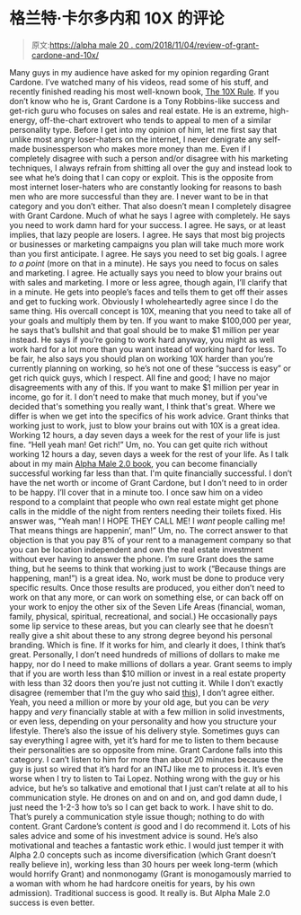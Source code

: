 # 格兰特·卡尔多内和 10X 的评论

> 原文:[https://alpha male 20 . com/2018/11/04/review-of-grant-cardone-and-10x/](https://alphamale20.com/2018/11/04/review-of-grant-cardone-and-10x/)

Many guys in my audience have asked for my opinion regarding Grant Cardone. I’ve watched many of his videos, read some of his stuff, and recently finished reading his most well-known book, [The 10X Rule](https://amzn.to/2qi8l5I). If you don’t know who he is, Grant Cardone is a Tony Robbins-like success and get-rich guru who focuses on sales and real estate. He is an extreme, high-energy, off-the-chart extrovert who tends to appeal to men of a similar personality type.
Before I get into my opinion of him, let me first say that unlike most angry loser-haters on the internet, I never denigrate any self-made businessperson who makes more money than me. Even if I completely disagree with such a person and/or disagree with his marketing techniques, I always refrain from shitting all over the guy and instead look to see what he’s doing that I can copy or exploit.
This is the opposite from most internet loser-haters who are constantly looking for reasons to bash men who are more successful than they are. I never want to be in that category and you don’t either.
That also doesn’t mean I completely disagree with Grant Cardone. Much of what he says I agree with completely. He says you need to work damn hard for your success. I agree. He says, or at least implies, that lazy people are losers. I agree. He says that most big projects or businesses or marketing campaigns you plan will take much more work than you first anticipate. I agree. He says you need to set big goals. I agree *to a point* (more on that in a minute). He says you need to focus on sales and marketing. I agree. He actually says you need to blow your brains out with sales and marketing. I more or less agree, though again, I’ll clarify that in a minute. He gets into people’s faces and tells them to get off their asses and get to fucking work. Obviously I wholeheartedly agree since I do the same thing.
His overcall concept is 10X, meaning that you need to take all of your goals and multiply them by ten. If you want to make $100,000 per year, he says that’s bullshit and that goal should be to make $1 million per year instead. He says if you’re going to work hard anyway, you might as well work hard for a lot more than you want instead of working hard for less.
To be fair, he also says you should plan on working 10X harder than you’re currently planning on working, so he’s not one of these “success is easy” or get rich quick guys, which I respect.
All fine and good; I have no major disagreements with any of this. If you want to make $1 million per year in income, go for it. I don't need to make that much money, but if you've decided that's something you really want, I think that's great.
Where we differ is when we get into the specifics of his work advice. Grant thinks that working just to work, just to blow your brains out with 10X is a great idea. Working 12 hours, a day seven days a week for the rest of your life is just fine. “Hell yeah man! Get rich!”
Um, no. You can get quite rich without working 12 hours a day, seven days a week for the rest of your life. As I talk about in my main [Alpha Male 2.0 book](http://www.alphamalebook.com), you can become financially successful working far less than that. I'm quite financially successful. I don’t have the net worth or income of Grant Cardone, but I don’t need to in order to be happy. I’ll cover that in a minute too.
I once saw him on a video respond to a complaint that people who own real estate might get phone calls in the middle of the night from renters needing their toilets fixed. His answer was, “Yeah man! I HOPE THEY CALL ME! I *want* people calling me! That means things are happenin’, man!”
Um, no. The correct answer to that objection is that you pay 8% of your rent to a management company so that you can be location independent and own the real estate investment without ever having to answer the phone. I’m sure Grant does the same thing, but he seems to think that working just to work (“Because things are happening, man!”) is a great idea.
No, work must be done to produce very specific results. Once those results are produced, you either don’t need to work on that any more, or can work on something else, or can back off on your work to enjoy the other six of the Seven Life Areas (financial, woman, family, physical, spiritual, recreational, and social.) He occasionally pays some lip service to these areas, but you can clearly see that he doesn’t really give a shit about these to any strong degree beyond his personal branding.
Which is fine. If it works for him, and clearly it does, I think that’s great. Personally, I don’t need hundreds of millions of dollars to make me happy, nor do I need to make millions of dollars a year. Grant seems to imply that if you are worth less than $10 million or invest in a real estate property with less than 32 doors then you’re just not cutting it. While I don’t exactly disagree (remember that I’m the guy who said [this](http://blackdragonblog.com/2018/07/05/every-man-should-be-worth-1-million-by-age-50/)), I don’t agree either. Yeah, you need a million or more by your old age, but you can be *very* happy and *very* financially stable at with a few million in solid investments, or even less, depending on your personality and how you structure your lifestyle.
There’s also the issue of his delivery style. Sometimes guys can say everything I agree with, yet it’s hard for me to listen to them because their personalities are so opposite from mine. Grant Cardone falls into this category. I can’t listen to him for more than about 20 minutes because the guy is just so wired that it’s hard for an INTJ like me to process it.
It’s even worse when I try to listen to Tai Lopez. Nothing wrong with the guy or his advice, but he’s so talkative and emotional that I just can’t relate at all to his communication style. He drones on and on and on, and god damn dude, I just need the 1-2-3 how to’s so I can get back to work. I have shit to do.
That’s purely a communication style issue though; nothing to do with content. Grant Cardone’s content *is* good and I do recommend it. Lots of his sales advice and some of his investment advice is sound. He’s also motivational and teaches a fantastic work ethic. I would just temper it with Alpha 2.0 concepts such as income diversification (which Grant doesn’t really believe in), working less than 30 hours per week long-term (which would horrify Grant) and nonmonogamy (Grant is monogamously married to a woman with whom he had hardcore oneitis for years, by his own admission).
Traditional success is good. It really is. But Alpha Male 2.0 success is even better.